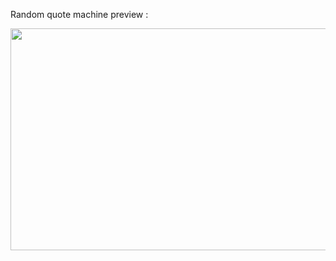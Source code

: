 Random quote machine preview :

<img src="[https://your-image-url.type](https://user-images.githubusercontent.com/44919941/230079539-26b0c223-613c-491a-9df1-be67f802bb6d.png)" width="600px" height="355px">
